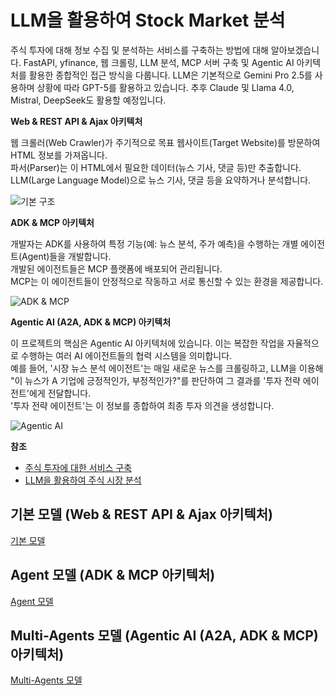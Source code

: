 # LLM을 활용하여 Stock Market 분석

주식 투자에 대해 정보 수집 및 분석하는 서비스를 구축하는 방법에 대해 알아보겠습니다. FastAPI, yfinance, 웹 크롤링, LLM 분석, MCP 서버 구축 및 Agentic AI 아키텍처를 활용한 종합적인 접근 방식을 다룹니다. LLM은 기본적으로 Gemini Pro 2.5를 사용하며 상황에 따라 GPT-5를 활용하고 있습니다. 추후 Claude 및 Llama 4.0, Mistral, DeepSeek도 활용할 예정입니다.

**Web & REST API & Ajax 아키텍처**

웹 크롤러(Web Crawler)가 주기적으로 목표 웹사이트(Target Website)를 방문하여 HTML 정보를 가져옵니다.<br>
파서(Parser)는 이 HTML에서 필요한 데이터(뉴스 기사, 댓글 등)만 추출합니다.<br>
LLM(Large Language Model)으로 뉴스 기사, 댓글 등을 요약하거나 분석합니다.

![기본 구조](https://www.sayouzone.com/resource/images/blog/stock_analysis_basis.png)

**ADK & MCP 아키텍처**

개발자는 ADK를 사용하여 특정 기능(예: 뉴스 분석, 주가 예측)을 수행하는 개별 에이전트(Agent)들을 개발합니다.<br>
개발된 에이전트들은 MCP 플랫폼에 배포되어 관리됩니다.<br>
MCP는 이 에이전트들이 안정적으로 작동하고 서로 통신할 수 있는 환경을 제공합니다.

![ADK & MCP](https://www.sayouzone.com/resource/images/blog/stock_analysis_agents.png)

**Agentic AI (A2A, ADK & MCP) 아키텍처**

이 프로젝트의 핵심은 Agentic AI 아키텍처에 있습니다. 이는 복잡한 작업을 자율적으로 수행하는 여러 AI 에이전트들의 협력 시스템을 의미합니다.<br>
예를 들어, '시장 뉴스 분석 에이전트'는 매일 새로운 뉴스를 크롤링하고, LLM을 이용해 "이 뉴스가 A 기업에 긍정적인가, 부정적인가?"를 판단하여 그 결과를 '투자 전략 에이전트'에게 전달합니다.<br>
'투자 전략 에이전트'는 이 정보를 종합하여 최종 투자 의견을 생성합니다.

![Agentic AI](https://www.sayouzone.com/resource/images/blog/stock_analysis_agentic_ai.png)

**참조**

- [주식 투자에 대한 서비스 구축](https://www.sayouzone.com/blog/stocks_investment_service_development)
- [LLM을 활용하여 주식 시장 분석](https://www.sayouzone.com/blog/stocks_overview)

## 기본 모델 (Web & REST API & Ajax 아키텍처)

[기본 모델](https://github.com/sayouzone/stock-analysis/tree/main/base)

## Agent 모델 (ADK & MCP 아키텍처)

[Agent 모델](https://github.com/sayouzone/stock-analysis/tree/main/adk_mcp)

## Multi-Agents 모델 (Agentic AI (A2A, ADK & MCP) 아키텍처)

[Multi-Agents 모델](https://github.com/sayouzone/stock-analysis/tree/main/multi-agents)

##